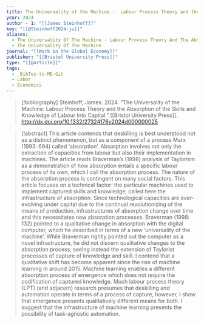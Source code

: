 ```yaml
---
title: The Universality of the Machine -  Labour Process Theory and the Absorption of the Skills and Knowledge of Labour Into Capital
year: 2024
author - 1: "[[James Steinhoff]]"
key: "[[@Steinhoff2024-ju]]"
aliases:
  - The Universality Of The Machine - Labour Process Theory And The Absorption Of The Skills And Knowledge Of Labour Into Capital
  - The Universality Of The Machine
journal: "[[Work in the Global Economy]]"
publisher: "[[Bristol University Press]]"
type: "[[@article]]"
tags:
  - _BibTex-to-MD-Git
  - Labor
  - Economics
---
```


> [!bibliography]
> Steinhoff, James. 2024. “The Universality of the Machine: Labour Process Theory and the Absorption of the Skills and Knowledge of Labour Into Capital.” [[Bristol University Press]]. http://dx.doi.org/10.1332/27324176y2024d000000025

> [!abstract]
> This article contends that deskilling is best understood not as a distinct phenomenon, but as a component of a process Marx (1993: 694) called ‘absorption’. Absorption involves not only the extraction of capacities from labour but also their implementation in machines. The article reads Braverman’s (1998) analysis of Taylorism as a demonstration of how absorption entails a specific labour process of its own, which I call the absorption process. The nature of the absorption process is contingent on many social factors. This article focuses on a technical factor: the particular machines used to implement captured skills and knowledge, called here the infrastructure of absorption. Since technological capacities are ever-evolving under capital due to the continual revolutionizing of the means of production, infrastructures of absorption change over time and this necessitates new absorption processes. Braverman (1998: 132) pointed to a qualitative change in absorption with the digital computer, which he described in terms of a new ‘universality of the machine’. While Braverman rightly pointed out the computer as a novel infrastructure, he did not discern qualitative changes to the absorption process, seeing instead the extension of Taylorist processes of capture of knowledge and skill. I contend that a qualitative shift has become apparent since the rise of machine learning in around 2015. Machine learning enables a different absorption process of emergence which does not require the codification of captured knowledge. Much labour process theory (LPT) (and adjacent) research presumes that deskilling and automation operate in terms of a process of capture, however, I show that emergence presents qualitatively different means for both. I suggest that the infrastructure of machine learning presents the possibility of task-agnostic automation.